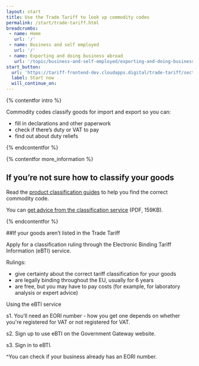 ```yaml
---
layout: start
title: Use the Trade Tariff to look up commodity codes
permalink: /start/trade-tariff.html
breadcrumbs:
 - name: Home
   url: '/'
 - name: Business and self employed
   url: '/'
 - name: Exporting and doing business abroad
   url: '/topic/business-and-self-employed/exporting-and-doing-business-abroad.html'
start_button:
  url: 'https://tariff-frontend-dev.cloudapps.digital/trade-tariff/sections'
  label: Start now
  will_continue_on: 
---
```

{% contentfor intro %}

Commodity codes classify goods for import and export so you can:

* fill in declarations and other paperwork
* check if there’s duty or VAT to pay
* find out about duty reliefs

{% endcontentfor %}

{% contentfor more_information %}

## If you’re not sure how to classify your goods

Read the [product classification guides](https://www.gov.uk/government/collections/classification-of-goods) to help you find the correct commodity code.

You can [get advice from the classification service](https://www.gov.uk/government/uploads/system/uploads/attachment_data/file/447050/CIP_27_Tariff_Classification_Change_of_Service_Delivery.pdf#page=3) (PDF, 159KB).

{% endcontentfor %}

##If your goods aren’t listed in the Trade Tariff

Apply for a classification ruling through the Electronic Binding Tariff Information (eBTI) service.

Rulings:

- give certainty about the correct tariff classification for your goods
- are legally binding throughout the EU, usually for 6 years
- are free, but you may have to pay costs (for example, for laboratory analysis or expert advice)

Using the eBTI service

s1. You’ll need an EORI number - how you get one depends on whether you're registered for VAT or not registered for VAT.

s2. Sign up to use eBTI on the Government Gateway website.

s3. Sign in to eBTI.

^You can check if your business already has an EORI number.
